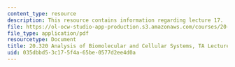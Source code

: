 ```yaml
---
content_type: resource
description: This resource contains information regarding lecture 17.
file: https://ol-ocw-studio-app-production.s3.amazonaws.com/courses/20-320-analysis-of-biomolecular-and-cellular-systems-fall-2012/035dbbd53c175f4a65be0577d2ee4d0a_MIT20_320F12_Lecture17.pdf
file_type: application/pdf
resourcetype: Document
title: 20.320 Analysis of Biomolecular and Cellular Systems, TA Lecture Note 17
uid: 035dbbd5-3c17-5f4a-65be-0577d2ee4d0a
---
```


